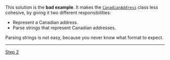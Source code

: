 This solution is the __bad example__. It makes the [`CanadianAddress`](src/csc301/builderExample/CanadianAddress.java) class less cohesive, by giving it two different responsibilities:
  * Represent a Canadian address.
  * Parse strings that represent Canadian addresses.
   
  
Parsing strings is not easy, because you never know what format to expect.    

----
[Step 2](../../tree/step2)
